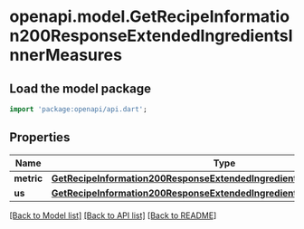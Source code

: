 # openapi.model.GetRecipeInformation200ResponseExtendedIngredientsInnerMeasures

## Load the model package
```dart
import 'package:openapi/api.dart';
```

## Properties
Name | Type | Description | Notes
------------ | ------------- | ------------- | -------------
**metric** | [**GetRecipeInformation200ResponseExtendedIngredientsInnerMeasuresMetric**](GetRecipeInformation200ResponseExtendedIngredientsInnerMeasuresMetric.md) |  | 
**us** | [**GetRecipeInformation200ResponseExtendedIngredientsInnerMeasuresMetric**](GetRecipeInformation200ResponseExtendedIngredientsInnerMeasuresMetric.md) |  | 

[[Back to Model list]](../README.md#documentation-for-models) [[Back to API list]](../README.md#documentation-for-api-endpoints) [[Back to README]](../README.md)


